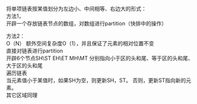 将单项链表按某值划分为左边小、中间相等、右边大的形式：	  
方法1，	  
开辟一个存放链表节点的数组，对数组进行partition（快排中的操作）  	  

方法2：	  
O（N） 额外空间复杂度O（1），并且保证了元素的相对位置不变	  
直接对链表进行partition   
开辟6个节点SH\ST EH\ET  MH\MT  分别指向小于区的头和尾、等于区的头和尾、大于区的头和尾  	  
遍历链表  
当元素值小于某值时，如果SH为空，则更新SH，ST。 否则，更新ST指向新的元素。	  
其它区域同理	  
